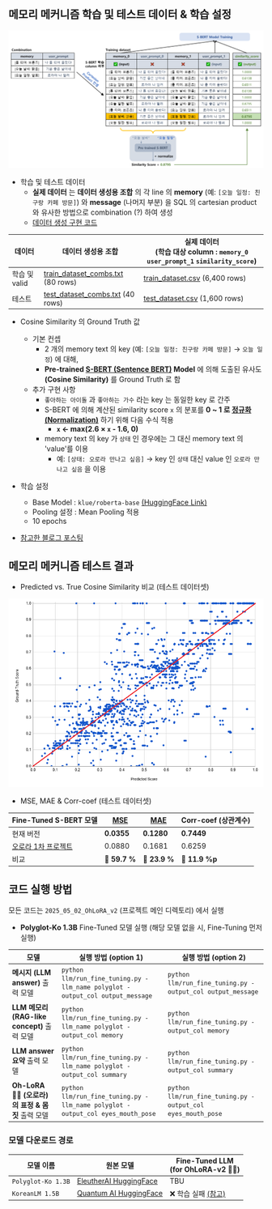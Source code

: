 ## 메모리 메커니즘 학습 및 테스트 데이터 & 학습 설정

![image](../../images/250502_19.PNG)

* 학습 및 테스트 데이터
  * **실제 데이터** 는 **데이터 생성용 조합** 의 각 line 의 **memory** (예: ```[오늘 일정: 친구랑 카페 방문]```) 와 **message** (나머지 부분) 을 SQL 의 cartesian product 와 유사한 방법으로 combination (?) 하여 생성
  * [데이터 생성 구현 코드](memory_mechanism/generate_dataset.py)

| 데이터        | 데이터 생성용 조합                                                                    | 실제 데이터<br>(학습 대상 column : ```memory_0``` ```user_prompt_1``` ```similarity_score```) |
|------------|-------------------------------------------------------------------------------|--------------------------------------------------------------------------------------|
| 학습 및 valid | [train_dataset_combs.txt](memory_mechanism/train_dataset_combs.txt) (80 rows) | [train_dataset.csv](memory_mechanism/train_dataset.csv) (6,400 rows)                 |
| 테스트        | [test_dataset_combs.txt](memory_mechanism/test_dataset_combs.txt) (40 rows)   | [test_dataset.csv](memory_mechanism/test_dataset.csv) (1,600 rows)                   |

* Cosine Similarity 의 Ground Truth 값
  * 기본 컨셉 
    * 2 개의 memory text 의 key (예: ```[오늘 일정: 친구랑 카페 방문]``` → ```오늘 일정```) 에 대해,
    * **Pre-trained [S-BERT (Sentence BERT)](https://github.com/WannaBeSuperteur/AI-study/blob/main/Natural%20Language%20Processing/Basics_BERT%2C%20SBERT%20%EB%AA%A8%EB%8D%B8.md#sbert-%EB%AA%A8%EB%8D%B8) Model** 에 의해 도출된 유사도 **(Cosine Similarity)** 를 Ground Truth 로 함
  * 추가 구현 사항
    * ```좋아하는 아이돌``` 과 ```좋아하는 가수``` 라는 key 는 동일한 key 로 간주 
    * S-BERT 에 의해 계산된 similarity score ```x``` 의 분포를 **0 ~ 1 로 [정규화 (Normalization)](https://github.com/WannaBeSuperteur/AI-study/blob/main/AI%20Basics/Data%20Science%20Basics/%EB%8D%B0%EC%9D%B4%ED%84%B0_%EC%82%AC%EC%9D%B4%EC%96%B8%EC%8A%A4_%EA%B8%B0%EC%B4%88_Normalization.md)** 하기 위해 다음 수식 적용
      * **```x``` ← max(2.6 $\times$ ```x``` - 1.6, 0)**
    * memory text 의 key 가 ```상태``` 인 경우에는 그 대신 memory text 의 'value'를 이용
      * 예: ```[상태: 오로라 만나고 싶음]``` → key 인 ```상태``` 대신 value 인 ```오로라 만나고 싶음``` 을 이용 

* 학습 설정
  * Base Model : ```klue/roberta-base``` [(HuggingFace Link)](https://huggingface.co/klue/roberta-base)
  * Pooling 설정 : Mean Pooling 적용
  * 10 epochs

* [참고한 블로그 포스팅](https://velog.io/@jaehyeong/Basic-NLP-sentence-transformers-%EB%9D%BC%EC%9D%B4%EB%B8%8C%EB%9F%AC%EB%A6%AC%EB%A5%BC-%ED%99%9C%EC%9A%A9%ED%95%9C-SBERT-%ED%95%99%EC%8A%B5-%EB%B0%A9%EB%B2%95)

## 메모리 메커니즘 테스트 결과

* Predicted vs. True Cosine Similarity 비교 (테스트 데이터셋)

![image](../../images/250502_18.PNG)

* MSE, MAE & Corr-coef (테스트 데이터셋)

| Fine-Tuned S-BERT 모델                                            | [MSE](https://github.com/WannaBeSuperteur/AI-study/blob/main/AI%20Basics/Deep%20Learning%20Basics/%EB%94%A5%EB%9F%AC%EB%8B%9D_%EA%B8%B0%EC%B4%88_Loss_function.md#2-1-mean-squared-error-mse) | [MAE](https://github.com/WannaBeSuperteur/AI-study/blob/main/AI%20Basics/Deep%20Learning%20Basics/%EB%94%A5%EB%9F%AC%EB%8B%9D_%EA%B8%B0%EC%B4%88_Loss_function.md#2-3-mean-absolute-error-mae) | Corr-coef (상관계수) |
|-----------------------------------------------------------------|-----------------------------------------------------------------------------------------------------------------------------------------------------------------------------------------------|------------------------------------------------------------------------------------------------------------------------------------------------------------------------------------------------|------------------|
| 현재 버전                                                           | **0.0355**                                                                                                                                                                                    | **0.1280**                                                                                                                                                                                     | **0.7449**       |
| [오로라 1차 프로젝트](../../2025_04_08_OhLoRA/llm/README.md#3-3-테스트-결과) | 0.0880                                                                                                                                                                                        | 0.1681                                                                                                                                                                                         | 0.6259           |
| 비교                                                              | 🔽 **59.7 %**                                                                                                                                                                                 | 🔽 **23.9 %**                                                                                                                                                                                  | 🔼 **11.9 %p**   |

## 코드 실행 방법

모든 코드는 ```2025_05_02_OhLoRA_v2``` (프로젝트 메인 디렉토리) 에서 실행

* **Polyglot-Ko 1.3B** Fine-Tuned 모델 실행 (해당 모델 없을 시, Fine-Tuning 먼저 실행) 

| 모델                                      | 실행 방법 (option 1)                                                                   | 실행 방법 (option 2)                                                |
|-----------------------------------------|------------------------------------------------------------------------------------|-----------------------------------------------------------------|
| **메시지 (LLM answer)** 출력 모델              | ```python llm/run_fine_tuning.py -llm_name polyglot -output_col output_message```  | ```python llm/run_fine_tuning.py -output_col output_message```  |
| **LLM 메모리 (RAG-like concept)** 출력 모델    | ```python llm/run_fine_tuning.py -llm_name polyglot -output_col memory```          | ```python llm/run_fine_tuning.py -output_col memory```          |
| **LLM answer 요약** 출력 모델                 | ```python llm/run_fine_tuning.py -llm_name polyglot -output_col summary```         | ```python llm/run_fine_tuning.py -output_col summary```         |
| **Oh-LoRA 👱‍♀️ (오로라) 의 표정 & 몸짓** 출력 모델 | ```python llm/run_fine_tuning.py -llm_name polyglot -output_col eyes_mouth_pose``` | ```python llm/run_fine_tuning.py -output_col eyes_mouth_pose``` |

### 모델 다운로드 경로

| 모델 이름                  | 원본 모델                                                                                | Fine-Tuned LLM<br>(for OhLoRA-v2 👱‍♀️)                               |
|------------------------|--------------------------------------------------------------------------------------|-----------------------------------------------------------------------|
| ```Polyglot-Ko 1.3B``` | [EleutherAI HuggingFace](https://huggingface.co/EleutherAI/polyglot-ko-1.3b)         | TBU                                                                   |
| ```KoreanLM 1.5B```    | [Quantum AI HuggingFace](https://huggingface.co/quantumaikr/KoreanLM-1.5b/tree/main) | ❌ 학습 실패 [(참고)](../issue_reported.md#2-2-koreanlm-15b-llm-학습-불가-해결-보류) |